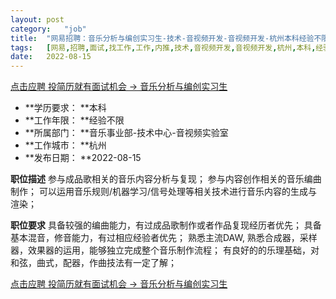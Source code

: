 ```yaml
---
layout:	post
category:	"job"
title:	"网易招聘：音乐分析与编创实习生-技术-音视频开发-音视频开发-杭州本科经验不限"
tags:	[网易,招聘,面试,找工作,工作,内推,技术,音视频开发,音视频开发,杭州,本科,经验不限]
date:	2022-08-15
---
```


[点击应聘 投简历就有面试机会 -> 音乐分析与编创实习生](http://mobile.bole.netease.com/bole/boleDetail?id=41680&employeeId=346f03c3cda5f04c&key=all)



- **学历要求： **本科
- **工作年限： **经验不限
- **所属部门： **音乐事业部-技术中心-音视频实验室
- **工作城市： **杭州
- **发布日期： **2022-08-15



**职位描述**
参与成品歌相关的音乐内容分析与复现；
参与内容创作相关的音乐编曲制作；
可以运用音乐规则/机器学习/信号处理等相关技术进行音乐内容的生成与渲染；



**职位要求**
具备较强的编曲能力，有过成品歌制作或者作品复现经历者优先；
具备基本混音，修音能力，有过相应经验者优先；
熟悉主流DAW, 熟悉合成器，采样器，效果器的运用，能够独立完成整个音乐制作流程；
有良好的的乐理基础，对和弦，曲式，配器，作曲技法有一定了解；



[点击应聘 投简历就有面试机会 -> 音乐分析与编创实习生](http://mobile.bole.netease.com/bole/boleDetail?id=41680&employeeId=346f03c3cda5f04c&key=all)